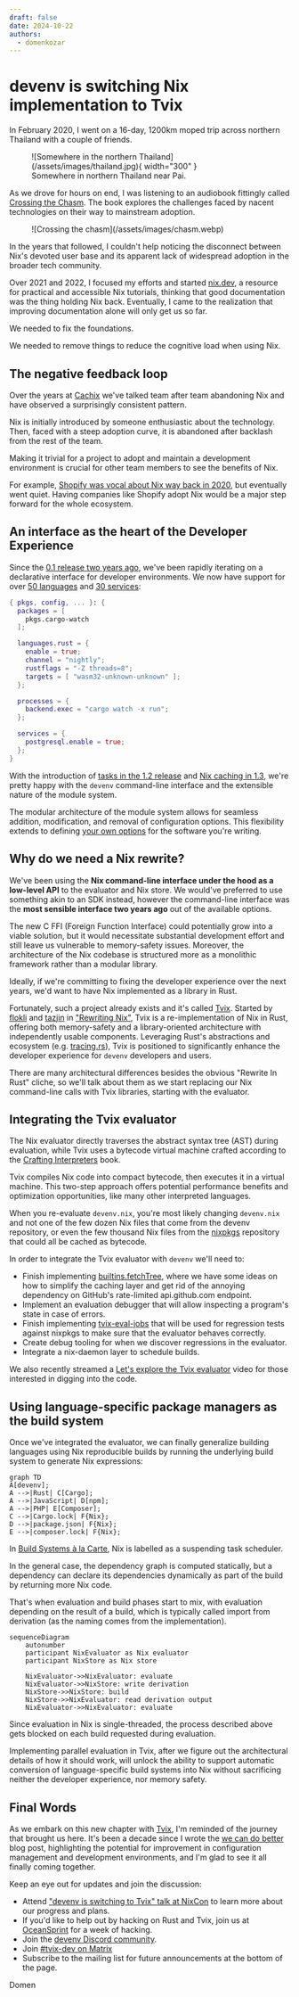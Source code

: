 ```yaml
---
draft: false
date: 2024-10-22
authors:
  - domenkozar
---
```


# devenv is switching Nix implementation to Tvix

In February 2020, I went on a 16-day, 1200km moped trip across northern Thailand with a couple of friends.

<figure markdown="span">
  ![Somewhere in the northern Thailand](/assets/images/thailand.jpg){ width="300" }
  <figcaption>Somewhere in northern Thailand near Pai.</figcaption>
</figure>

As we drove for hours on end, I was listening to an audiobook fittingly called [Crossing the Chasm](https://www.goodreads.com/book/show/61329.Crossing_the_Chasm).
The book explores the challenges faced by nacent technologies on their way to mainstream adoption.

<figure markdown="span">
  ![Crossing the chasm](/assets/images/chasm.webp)
</figure>

In the years that followed, I couldn't help noticing the disconnect between Nix's devoted user base
and its apparent lack of widespread adoption in the broader tech community.

Over 2021 and 2022, I focused my efforts and started [nix.dev](https://nix.dev), a resource for practical and accessible Nix tutorials, thinking that good documentation was the thing holding Nix back.
Eventually, I came to the realization that improving documentation alone will only get us so far.

We needed to fix the foundations.

We needed to remove things to reduce the cognitive load when using Nix.

## The negative feedback loop

Over the years at [Cachix](https://www.cachix.org) we've talked team after team
abandoning Nix and have observed a surprisingly consistent pattern.

Nix is initially introduced by someone enthusiastic about the technology. Then, faced with
a steep adoption curve, it is abandoned after backlash from the rest of the team.

Making it trivial for a project to adopt and maintain a development environment
is crucial for other team members to see the benefits of Nix.

For example, [Shopify was vocal about Nix way back in 2020](https://shopify.engineering/shipit-presents-how-shopify-uses-nix),
but eventually went quiet. Having companies like Shopify adopt Nix would be a major step forward for the whole ecosystem.

## An interface as the heart of the Developer Experience

Since the [0.1 release two years ago](https://devenv.sh/blog/2022/11/11/hello-world-devenv-01/), we've been rapidly iterating on a declarative interface for
developer environments. We now have support for over [50 languages](/supported-languages/ansible/) and [30 services](/supported-services/adminer/):

```nix title="devenv.nix"
{ pkgs, config, ... }: {
  packages = [
    pkgs.cargo-watch
  ];

  languages.rust = {
    enable = true;
    channel = "nightly";
    rustflags = "-Z threads=8";
    targets = [ "wasm32-unknown-unknown" ];
  };

  processes = {
    backend.exec = "cargo watch -x run";
  };

  services = {
    postgresql.enable = true;
  };
}
```

With the introduction of [tasks in the 1.2 release](https://devenv.sh/blog/2024/09/24/devenv-12-tasks-for-convergent-configuration-with-nix/) and
[Nix caching in 1.3](https://devenv.sh/blog/2024/10/03/devenv-13-instant-developer-environments-with-nix-caching/), we're pretty happy with
the `devenv` command-line interface and the extensible nature of the module system.

The modular architecture of the module system allows for seamless addition, modification, and removal of configuration options.
This flexibility extends to defining [your own options](/composing-using-imports/) for the software you're writing.


## Why do we need a Nix rewrite?

We've been using the **Nix command-line interface under the hood as a low-level API** to
the evaluator and Nix store. We would've preferred to use something akin to an SDK instead, however
the command-line interface was the **most sensible interface two years ago** out of the available options.

The new C FFI (Foreign Function Interface) could potentially grow into a viable solution, but
it would necessitate substantial development effort and still leave us vulnerable to memory-safety
issues. Moreover, the architecture of the Nix codebase is structured more as a monolithic framework rather than a modular library.

Ideally, if we're committing to fixing the developer experience over the next years, we'd want to have Nix implemented as a library in Rust.

Fortunately, such a project already exists and it's called [Tvix](https://tvix.dev). Started by [flokli](http://flokli.de/) and [tazjin](https://github.com/tazjin) in ["Rewriting Nix"](https://tvl.fyi/blog/rewriting-nix),
Tvix is a re-implementation of Nix in Rust, offering both memory-safety and a library-oriented architecture with independently usable components. Leveraging Rust's
abstractions and ecosystem (e.g. [tracing.rs](https://tracing.rs/)), Tvix is positioned to significantly enhance the developer experience for `devenv` developers and users.

There are many architectural differences besides the obvious "Rewrite In Rust" cliche,
so we'll talk about them as we start replacing our Nix command-line calls with Tvix libraries, starting with the evaluator.

## Integrating the Tvix evaluator

The Nix evaluator directly traverses the abstract syntax tree (AST) during evaluation, while Tvix uses a bytecode virtual machine crafted
according to the [Crafting Interpreters](https://craftinginterpreters.com/) book.

Tvix compiles Nix code into compact bytecode, then executes it in a virtual machine. This two-step approach offers potential performance benefits and optimization opportunities,
like many other interpreted languages.

When you re-evaluate `devenv.nix`, you're most likely changing `devenv.nix` and not one of the few dozen Nix files that come from the devenv repository,
or even the few thousand Nix files from the [nixpkgs](https://github.com/NixOS/nixpkgs) repository that could all be cached as bytecode.

In order to integrate the Tvix evaluator with `devenv` we'll need to:

- Finish implementing [builtins.fetchTree](https://cl.tvl.fyi/c/depot/+/12379), where we have some ideas on how to simplify the caching layer
  and get rid of the annoying dependency on GitHub's rate-limited api.github.com endpoint.
- Implement an evaluation debugger that will allow inspecting a program's state in case of errors.
- Finish implementing [tvix-eval-jobs](https://cl.tvl.fyi/c/depot/+/12416) that will be used for regression tests against nixpkgs
  to make sure that the evaluator behaves correctly.
- Create debug tooling for when we discover regressions in the evaluator.
- Integrate a nix-daemon layer to schedule builds.

We also recently streamed a [Let's explore the Tvix evaluator](https://www.youtube.com/watch?v=6FAxZDnsH5w) video for those interested in digging into the code.

## Using language-specific package managers as the build system

Once we've integrated the evaluator, we can finally generalize building languages using Nix reproducible builds
by running the underlying build system to generate Nix expressions:

```mermaid
graph TD
A[devenv];
A -->|Rust| C[Cargo];
A -->|JavaScript| D[npm];
A -->|PHP| E[Composer];
C -->|Cargo.lock| F{Nix};
D -->|package.json| F{Nix};
E -->|composer.lock| F{Nix};
```

In [Build Systems à la Carte](https://www.microsoft.com/en-us/research/uploads/prod/2018/03/build-systems.pdf),
Nix is labelled as a suspending task scheduler.

In the general case, the dependency graph is computed statically, but a dependency can
declare its dependencies dynamically as part of the build by returning more Nix code.

That's when evaluation and build phases start to mix, with evaluation depending on the result of a build,
which is typically called import from derivation (as the naming comes from the implementation).

```mermaid
sequenceDiagram
    autonumber
    participant NixEvaluator as Nix evaluator
    participant NixStore as Nix store

    NixEvaluator->>NixEvaluator: evaluate
    NixEvaluator->>NixStore: write derivation
    NixStore->>NixStore: build
    NixStore->>NixEvaluator: read derivation output
    NixEvaluator->>NixEvaluator: evaluate
```

Since evaluation in Nix is single-threaded, the process described above gets blocked on each build requested during evaluation.

Implementing parallel evaluation in Tvix, after we figure out the architectural details of how it should work, will unlock the ability to support automatic conversion
of language-specific build systems into Nix without sacrificing neither the developer experience, nor memory safety.

## Final Words

As we embark on this new chapter with [Tvix](https://tvix.dev), I'm reminded of the journey that brought us here.
It's been a decade since I wrote the [we can do better](https://domenkozar.com/2014/03/11/why-puppet-chef-ansible-arent-good-enough-and-we-can-do-better/) blog post,
highlighting the potential for improvement in configuration management and development environments, and I'm glad to see it all finally coming together.

Keep an eye out for updates and join the discussion:

- Attend ["devenv is switching to Tvix" talk at NixCon](https://talks.nixcon.org/nixcon-2024/talk/AM7K7F/) to learn more about our progress and plans.
- If you'd like to help out by hacking on Rust and Tvix, join us at [OceanSprint](https://oceansprint.org/) for a week of hacking.
- Join the [devenv Discord community](https://discord.gg/nix).
- Join [#tvix-dev on Matrix](https://matrix.to/#/#tvix-dev:hackint.org)
- Subscribe to the mailing list for future announcements at the bottom of the page.

Domen
